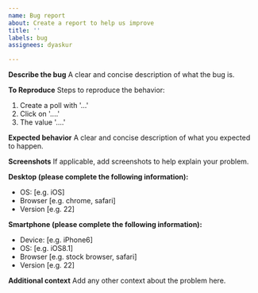 ```yaml
---
name: Bug report
about: Create a report to help us improve
title: ''
labels: bug
assignees: dyaskur

---
```


**Describe the bug**
A clear and concise description of what the bug is.

**To Reproduce**
Steps to reproduce the behavior:
1. Create a poll with '...'
2. Click on '....'
3. The value '....'

**Expected behavior**
A clear and concise description of what you expected to happen.

**Screenshots**
If applicable, add screenshots to help explain your problem.

**Desktop (please complete the following information):**
 - OS: [e.g. iOS]
 - Browser [e.g. chrome, safari]
 - Version [e.g. 22]

**Smartphone (please complete the following information):**
 - Device: [e.g. iPhone6]
 - OS: [e.g. iOS8.1]
 - Browser [e.g. stock browser, safari]
 - Version [e.g. 22]

**Additional context**
Add any other context about the problem here.
